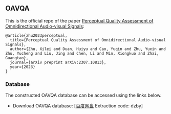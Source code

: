 ## OAVQA

This is the official repo of the paper [Perceptual Quality Assessment of Omnidirectional Audio-visual Signals](https://arxiv.org/pdf/2307.10813.pdf):
```
@article{zhu2023perceptual,
  title={Perceptual Quality Assessment of Omnidirectional Audio-visual Signals},
  author={Zhu, Xilei and Duan, Huiyu and Cao, Yuqin and Zhu, Yuxin and Zhu, Yucheng and Liu, Jing and Chen, Li and Min, Xiongkuo and Zhai, Guangtao},
  journal={arXiv preprint arXiv:2307.10813},
  year={2023}
}
```
### Database

The constructed OAVQA database can be accessed using the links below.

- Download OAVQA database: [[百度网盘](https://pan.baidu.com/s/15vLh0mZ7BNlGfF5jYExyGw ) Extraction code: dzby]
